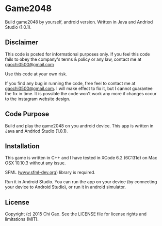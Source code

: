 # Game2048
Build game2048 by yourself, android version. 
Written in Java and Andriod Studio (1.0.1).


## Disclaimer
This code is posted for informational purposes only. If you feel this code fails to obey the company's terms & policy or any law, contact me at gaochi0500@gmail.com

Use this code at your own risk.

If you find any bug in running the code, free feel to contact me at gaochi0500@gmail.com. I will make effect to fix it, but I cannot guarantee the fix in time. It is possible the code won't work any more if changes occur to the instagram website design.


## Code Purpose
Build and play the game2048 on you android device.
This app is written in Java and Andriod Studio (1.0.1).


## Installation

This game is written in C++ and I have tested in XCode 6.2 (6C131e) on Mac OSX 10.10.3 without any issue.

SFML (www.sfml-dev.org) library is required.

Run it in Android Studio. You can run the app on your device (by connecting your device to Android Studio), or run it in android simulator.


## License

Copyright (c) 2015 Chi Gao. See the LICENSE file for license rights and limitations (MIT).


